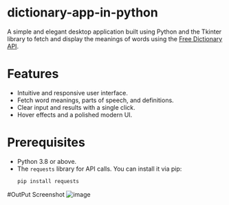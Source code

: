 # dictionary-app-in-python

A simple and elegant desktop application built using Python and the Tkinter library to fetch and display the meanings of words using the [Free Dictionary API](https://dictionaryapi.dev/).

# Features
- Intuitive and responsive user interface.
- Fetch word meanings, parts of speech, and definitions.
- Clear input and results with a single click.
- Hover effects and a polished modern UI.

# Prerequisites
- Python 3.8 or above.
- The `requests` library for API calls. You can install it via pip:
  ```bash
  pip install requests

#OutPut Screenshot
![image](https://github.com/user-attachments/assets/016e2cac-4311-4562-8900-7002bb0d25f9)
